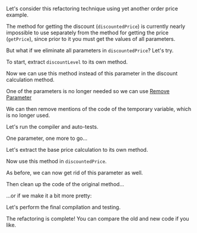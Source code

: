 Let's consider this refactoring technique using yet another order price example.

The method for getting the discount (<code>discountedPrice</code>) is currently nearly impossible to use separately from the method for getting the price (<code>getPrice</code>), since prior to it you must get the values of all parameters.

But what if we eliminate all parameters in <code>discountedPrice</code>? Let's try.

To start, extract <code>discountLevel</code> to its own method.

Now we can use this method instead of this parameter in the discount calculation method.

One of the parameters is no longer needed so we can use <a href="/remove-parameter">Remove Parameter</a>

We can then remove mentions of the code of the temporary variable, which is no longer used.

Let's run the compiler and auto-tests.

One parameter, one more to go…

Let's extract the base price calculation to its own method.

Now use this method in <code>discountedPrice</code>.

As before, we can now get rid of this parameter as well.

Then clean up the code of the original method…

…or if we make it a bit more pretty:

Let's perform the final compilation and testing.

The refactoring is complete! You can compare the old and new code if you like.